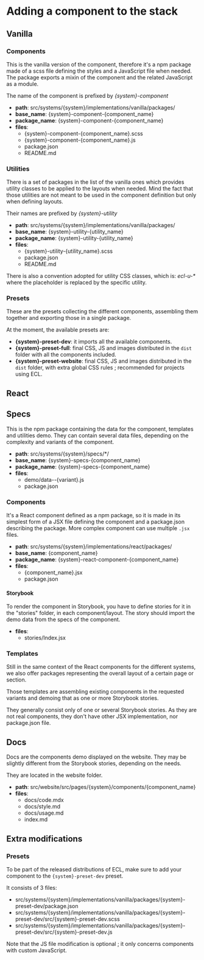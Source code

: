 # Adding a component to the stack

## Vanilla

### Components

This is the vanilla version of the component, therefore it's a npm package made of a scss file defining the styles and a JavaScript file when needed. The package exports a mixin of the component and the related JavaScript as a module.

The name of the component is prefixed by _{system}-component_

- **path**: src/systems/{system}/implementations/vanilla/packages/
- **base_name**: {system}-component-{component_name}
- **package_name**: {system}-component-{component_name}
- **files**:
  - {system}-component-{component_name}.scss
  - {system}-component-{component_name}.js
  - package.json
  - README.md

### Utilities

There is a set of packages in the list of the vanilla ones which provides utility classes to be applied to the layouts when needed. Mind the fact that those utilities are not meant to be used in the component definition but only when defining layouts.

Their names are prefixed by _{system}-utility_

- **path**: src/systems/{system}/implementations/vanilla/packages/
- **base_name**: {system}-utility-{utility_name}
- **package_name**: {system}-utility-{utility_name}
- **files**:
  - {system}-utility-{utility_name}.scss
  - package.json
  - README.md

There is also a convention adopted for utility CSS classes, which is: _ecl-u-\*_ where the placeholder is replaced by the specific utility.

### Presets

These are the presets collecting the different components, assembling them together and exporting those in a single package.

At the moment, the available presets are:

- **{system}-preset-dev**: it imports all the available components.
- **{system}-preset-full**: final CSS, JS and images distributed in the `dist` folder with all the components included.
- **{system}-preset-website**: final CSS, JS and images distributed in the `dist` folder, with extra global CSS rules ; recommended for projects using ECL.

## React

## Specs

This is the npm package containing the data for the component, templates and utilities demo. They can contain several data files, depending on the complexity and variants of the component.

- **path**: src/systems/{system}/specs/\*/
- **base_name**: {system}-specs-{component_name}
- **package_name**: {system}-specs-{component_name}
- **files**:
  - demo/data--{variant}.js
  - package.json

### Components

It's a React component defined as a npm package, so it is made in its simplest form of a JSX file defining the component and a package.json describing the package. More complex component can use multiple `.jsx` files.

- **path**: src/systems/{system}/implementations/react/packages/
- **base_name**: {component_name}
- **package_name**: {system}-react-component-{component_name}
- **files**:
  - {component_name}.jsx
  - package.json

#### Storybook

To render the component in Storybook, you have to define stories for it in the "stories" folder, in each component/layout. The story should import the demo data from the specs of the component.

- **files**:
  - stories/Index.jsx

### Templates

Still in the same context of the React components for the different systems, we also offer packages representing the overall layout of a certain page or section.

Those templates are assembling existing components in the requested variants and demoing that as one or more Storybook stories.

They generally consist only of one or several Storybook stories. As they are not real components, they don't have other JSX implementation, nor package.json file.

## Docs

Docs are the components demo displayed on the website. They may be slightly different from the Storybook stories, depending on the needs.

They are located in the website folder.

- **path**: src/website/src/pages/{system}/components/{component_name}
- **files**:
  - docs/code.mdx
  - docs/style.md
  - docs/usage.md
  - index.md

## Extra modifications

### Presets

To be part of the released distributions of ECL, make sure to add your component to the `{system}-preset-dev` preset.

It consists of 3 files:

- src/systems/{system}/implementations/vanilla/packages/{system}-preset-dev/package.json
- src/systems/{system}/implementations/vanilla/packages/{system}-preset-dev/src/{system}-preset-dev.scss
- src/systems/{system}/implementations/vanilla/packages/{system}-preset-dev/src/{system}-preset-dev.js

Note that the JS file modification is optional ; it only concerns components with custom JavaScript.
